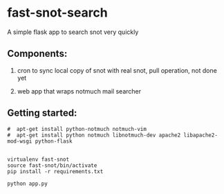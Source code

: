 fast-snot-search
================

A simple flask app to search snot very quickly


Components:
-----------

1) cron to sync local copy of snot with real snot, pull operation, not done yet

2) web app that wraps notmuch mail searcher


Getting started:
----------------


    #  apt-get install python-notmuch notmuch-vim
    #  apt-get install python notmuch libnotmuch-dev apache2 libapache2-mod-wsgi python-flask


    virtualenv fast-snot
    source fast-snot/bin/activate
    pip install -r requirements.txt

    python app.py


